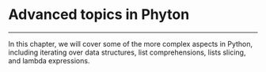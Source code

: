 # Advanced topics in Phyton
---
In this chapter, we will cover some of the more complex aspects in Python, including iterating over data structures, list comprehensions, lists slicing, and lambda expressions.

